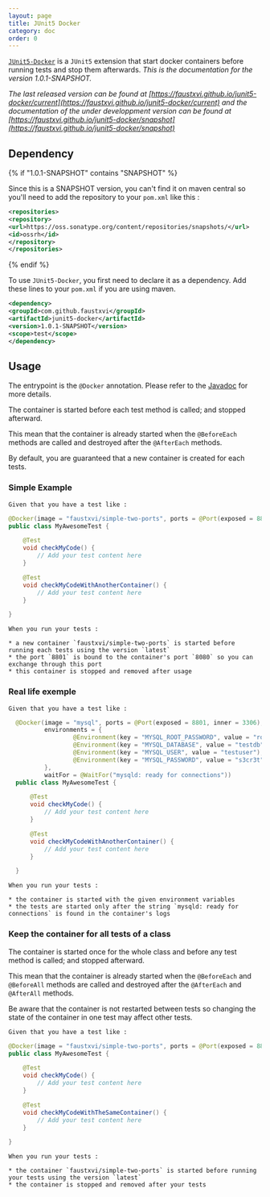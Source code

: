 ```yaml
---
layout: page
title: JUnit5 Docker
category: doc
order: 0
---
```


  [`JUnit5-Docker`](https://github.com/FaustXVI/junit5-docker) is a `JUnit5` extension that start docker containers before running tests and stop them afterwards.
  _This is the documentation for the version 1.0.1-SNAPSHOT._

  _The last released version can be found at [https://faustxvi.github.io/junit5-docker/current](https://faustxvi.github.io/junit5-docker/current) and the documentation of the under developpment version can be found at [https://faustxvi.github.io/junit5-docker/snapshot](https://faustxvi.github.io/junit5-docker/snapshot)_

  Dependency
  ----------

  {% if "1.0.1-SNAPSHOT" contains "SNAPSHOT" %}

  Since this is a SNAPSHOT version, you can't find it on maven central so you'll need to add the repository to your `pom.xml` like this :

  ```xml
  <repositories>
  <repository>
  <url>https://oss.sonatype.org/content/repositories/snapshots/</url>
  <id>ossrh</id>
  </repository>
  </repositories>
  ```

  {% endif %}

  To use `JUnit5-Docker`, you first need to declare it as a dependency. Add these lines to your `pom.xml` if you are using maven.

  ```xml
  <dependency>
  <groupId>com.github.faustxvi</groupId>
  <artifactId>junit5-docker</artifactId>
  <version>1.0.1-SNAPSHOT</version>
  <scope>test</scope>
  </dependency>
  ```

  Usage
  -----

  The entrypoint is the `@Docker` annotation.
  Please refer to the [Javadoc](https://faustxvi.github.io/junit5-docker/javadoc/1.0.1-SNAPSHOT) for more details.

  The container is started before each test method is called; and stopped afterward.

  This mean that the container is already started when the `@BeforeEach` methods are called and destroyed after the `@AfterEach` methods.

  By default, you are guaranteed that a new container is created for each tests.

### Simple Example

    Given that you have a test like :

```java
@Docker(image = "faustxvi/simple-two-ports", ports = @Port(exposed = 8801, inner = 8080))
public class MyAwesomeTest {

    @Test
    void checkMyCode() {
        // Add your test content here
    }

    @Test
    void checkMyCodeWithAnotherContainer() {
        // Add your test content here
    }

}
```

    When you run your tests :

    * a new container `faustxvi/simple-two-ports` is started before running each tests using the version `latest`
    * the port `8801` is bound to the container's port `8080` so you can exchange through this port
    * this container is stopped and removed after usage

### Real life exemple

    Given that you have a test like :

```java
  @Docker(image = "mysql", ports = @Port(exposed = 8801, inner = 3306),
          environments = {
                  @Environment(key = "MYSQL_ROOT_PASSWORD", value = "root"),
                  @Environment(key = "MYSQL_DATABASE", value = "testdb"),
                  @Environment(key = "MYSQL_USER", value = "testuser"),
                  @Environment(key = "MYSQL_PASSWORD", value = "s3cr3t"),
          },
          waitFor = @WaitFor("mysqld: ready for connections"))
  public class MyAwesomeTest {

      @Test
      void checkMyCode() {
          // Add your test content here
      }

      @Test
      void checkMyCodeWithAnotherContainer() {
          // Add your test content here
      }

  }
```

    When you run your tests :

    * the container is started with the given environment variables
    * the tests are started only after the string `mysqld: ready for connections` is found in the container's logs

### Keep the container for all tests of a class

  The container is started once for the whole class and before any test method is called; and stopped afterward.

  This mean that the container is already started when the `@BeforeEach` and `@BeforeAll` methods are called and destroyed after the `@AfterEach` and `@AfterAll` methods.

  Be aware that the container is not restarted between tests so changing the state of the container in one test may affect other tests.

    Given that you have a test like :

```java
@Docker(image = "faustxvi/simple-two-ports", ports = @Port(exposed = 8801, inner = 8080), newForEachCase = false)
public class MyAwesomeTest {

    @Test
    void checkMyCode() {
        // Add your test content here
    }

    @Test
    void checkMyCodeWithTheSameContainer() {
        // Add your test content here
    }

}
```

    When you run your tests :

    * the container `faustxvi/simple-two-ports` is started before running your tests using the version `latest`
    * the container is stopped and removed after your tests
